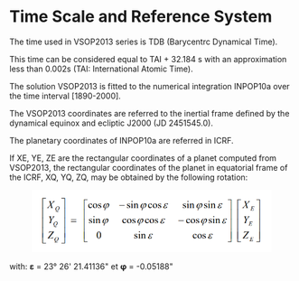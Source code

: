 # Time Scale and Reference System

The time used in VSOP2013 series is TDB (Barycentrc Dynamical Time).

This time can be considered equal to TAI + 32.184 s with an approximation less than 0.002s (TAI: International Atomic Time).



The solution VSOP2013 is fitted to the numerical integration INPOP10a over the time interval \[1890-2000].

The VSOP2013 coordinates are referred to the inertial frame defined by the dynamical equinox and ecliptic J2000 (JD 2451545.0).

The planetary coordinates of INPOP10a are referred in ICRF.



If XE, YE, ZE are the rectangular coordinates of a planet computed from VSOP2013, the rectangular coordinates of the planet in equatorial frame of the ICRF, XQ, YQ, ZQ, may be obtained by the following rotation:



<figure><img src="../../.gitbook/assets/QQ截图20240503211939.png" alt=""><figcaption></figcaption></figure>

with: **ε** = 23° 26' 21.41136" et **φ** = -0.05188"
